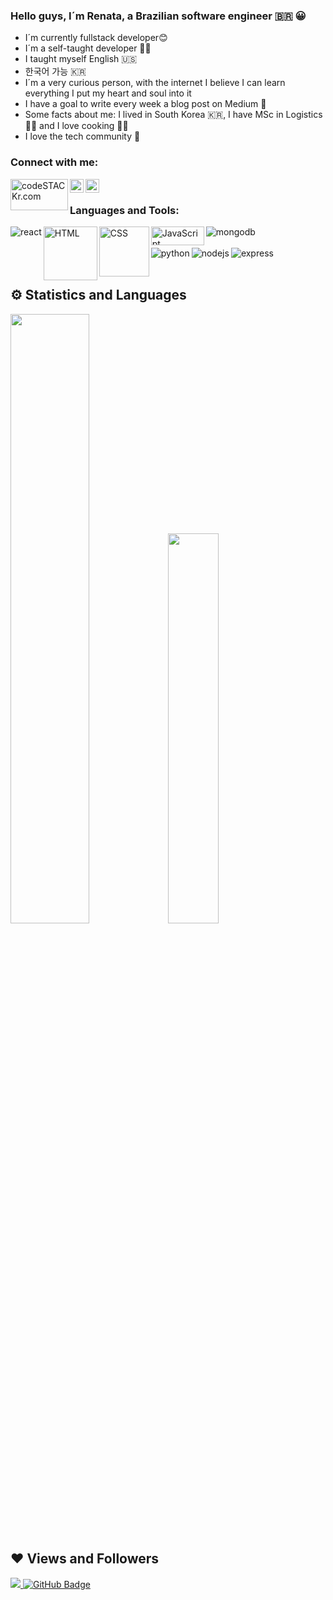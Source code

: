 ### Hello guys, I´m Renata, a Brazilian software engineer :brazil: :grinning:

- I´m currently fullstack developer:blush:
- I´m a self-taught developer :woman_technologist:
- I taught myself English :us:
- 한국어 가능 :kr:
- I´m a very curious person, with the internet I believe I can learn everything I put my heart and soul into it
- I have a goal to write every week a blog post on Medium :page_facing_up:
- Some facts about me: I lived in South Korea :kr:, I have MSc in Logistics :woman_student: and I love cooking :woman_cook:
- I love the tech community :purple_heart:



### Connect with me:

[<img align="left" alt="codeSTACKr.com" width="92px" height="50px" src="https://download.logo.wine/logo/Medium_(website)/Medium_(website)-Logo.wine.png"/>][medium]
[<img align="left" alt="codeSTACKr | Twitter" width="22px" src="https://cdn.jsdelivr.net/npm/simple-icons@v3/icons/twitter.svg" />][twitter]
[<img align="left" alt="codeSTACKr | LinkedIn" width="22px" src="https://cdn.jsdelivr.net/npm/simple-icons@v3/icons/linkedin.svg" />][linkedin]

<br />



### Languages and Tools:

<div>
  <img align="left" alt="react" src="https://img.shields.io/badge/react%20-%2320232a.svg?&style=for-the-badge&logo=react&logoColor=%2361DAFB"/>
  <img align="left" alt="HTML" width="86px" src="https://img.shields.io/badge/-html5-E34F26?&style=for-the-badge&logo=html5&logoColor=white"/>
  <img align="left" alt="CSS" width="80px" src="https://img.shields.io/badge/-css3-1572B6?&style=for-the-badge&logo=css3&logoColor=white"/>
  <img align="left" alt="JavaScript" width="85px" height="30px" src="https://img.shields.io/badge/-javascript-F7DF1E?&style=for-the-    badge&logo=javascript&logoColor=black"/>
  <img align="left" alt="mongodb" src="https://img.shields.io/badge/MongoDB-4DB33D?logo=mongodb&logoColor=white&style=for-the-badge"/>
</div>


<br />
<br />

<div>
  <img align="left" alt="python" src="https://img.shields.io/badge/python-4B8BBE?logo=python&logoColor=white&style=for-the-badge"/>
  <img align="left" alt="nodejs" src="https://img.shields.io/badge/-Node.js-black?&style=for-the-badge&logo=node.js&logoColor=339933"/>
  <img align="left" alt="express" src="https://img.shields.io/badge/-Express-grey?&style=for-the-badge&logo=express&logoColor=white"/>
</div>


<br />
<br />

## ⚙ Statistics and Languages 
<img width="50%" src="https://github-readme-stats.vercel.app/api?username=Rennatts&show_icons=true&theme=tokyonight"><img width="40%" src="https://github-readme-stats.vercel.app/api/top-langs/?username=Rennatts&layout=compact&theme=tokyonight"> <br>

## ❤ Views and Followers
<a href="https://github.com/Rennatts/github-profile-views-counter">
    <img src="https://komarev.com/ghpvc/?username=Rennatts">
</a>
<a href="https://github.com/Rennatts?tab=followers"><img src="https://img.shields.io/github/followers/Rennatts?label=Followers&style=social" alt="GitHub Badge"></a>


[medium]: https://medium.com/@renatamachado_73871
[twitter]: https://twitter.com/rennatts
[linkedin]: https://www.linkedin.com/in/renata-machado11/

